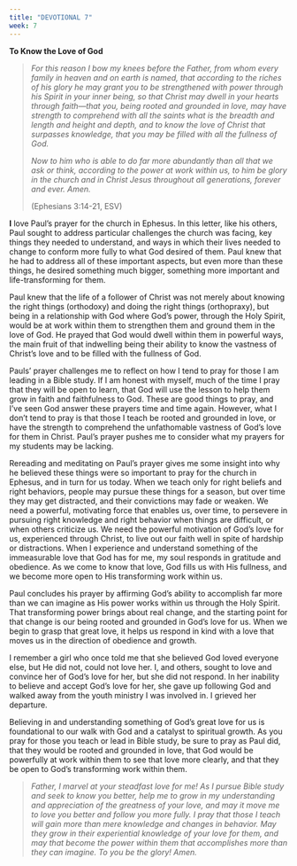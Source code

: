 ```yaml
---
title: "DEVOTIONAL 7"
week: 7
---
```


**To Know the Love of God**

> *For this reason I bow my knees before the Father, from whom every
> family in heaven and on earth is named, that according to the riches
> of his glory he may grant you to be strengthened with power through
> his Spirit in your inner being, so that Christ may dwell in your
> hearts through faith—that you, being rooted and grounded in love, may
> have strength to comprehend with all the saints what is the breadth
> and length and height and depth, and to know the love of Christ that
> surpasses knowledge, that you may be filled with all the fullness of
> God.*
>
> *Now to him who is able to do far more abundantly than all that we ask
> or think, according to the power at work within us, to him be glory in
> the church and in Christ Jesus throughout all generations, forever and
> ever. Amen.*
>
> (Ephesians 3:14-21, ESV)

**I** love Paul’s prayer for the church in Ephesus. In this letter, like
his others, Paul sought to address particular challenges the church was
facing, key things they needed to understand, and ways in which their
lives needed to change to conform more fully to what God desired of
them. Paul knew that he had to address all of these important aspects,
but even more than these things, he desired something much bigger,
something more important and life-transforming for them.

Paul knew that the life of a follower of Christ was not merely about
knowing the right things (orthodoxy) and doing the right things
(orthopraxy), but being in a relationship with God where God’s power,
through the Holy Spirit, would be at work within them to strengthen them
and ground them in the love of God. He prayed that God would dwell
within them in powerful ways, the main fruit of that indwelling being
their ability to know the vastness of Christ’s love and to be filled
with the fullness of God.

Pauls’ prayer challenges me to reflect on how I tend to pray for those I
am leading in a Bible study. If I am honest with myself, much of the
time I pray that they will be open to learn, that God will use the
lesson to help them grow in faith and faithfulness to God. These are
good things to pray, and I’ve seen God answer these prayers time and
time again. However, what I don’t tend to pray is that those I teach be
rooted and grounded in love, or have the strength to comprehend the
unfathomable vastness of God’s love for them in Christ. Paul’s prayer
pushes me to consider what my prayers for my students may be lacking.

Rereading and meditating on Paul’s prayer gives me some insight into why
he believed these things were so important to pray for the church in
Ephesus, and in turn for us today. When we teach only for right beliefs
and right behaviors, people may pursue these things for a season, but
over time they may get distracted, and their convictions may fade or
weaken. We need a powerful, motivating force that enables us, over time,
to persevere in pursuing right knowledge and right behavior when things
are difficult, or when others criticize us. We need the powerful
motivation of God’s love for us, experienced through Christ, to live out
our faith well in spite of hardship or distractions. When I experience
and understand something of the immeasurable love that God has for me,
my soul responds in gratitude and obedience. As we come to know that
love, God fills us with His fullness, and we become more open to His
transforming work within us.

Paul concludes his prayer by affirming God’s ability to accomplish far
more than we can imagine as His power works within us through the Holy
Spirit. That transforming power brings about real change, and the
starting point for that change is our being rooted and grounded in God’s
love for us. When we begin to grasp that great love, it helps us respond
in kind with a love that moves us in the direction of obedience and
growth.

I remember a girl who once told me that she believed God loved everyone
else, but He did not, could not love her. I, and others, sought to love
and convince her of God’s love for her, but she did not respond. In her
inability to believe and accept God’s love for her, she gave up
following God and walked away from the youth ministry I was involved in.
I grieved her departure.

Believing in and understanding something of God’s great love for us is
foundational to our walk with God and a catalyst to spiritual growth. As
you pray for those you teach or lead in Bible study, be sure to pray as
Paul did, that they would be rooted and grounded in love, that God would
be powerfully at work within them to see that love more clearly, and
that they be open to God’s transforming work within them.

> *Father, I marvel at your steadfast love for me! As I pursue Bible
> study and seek to know you better, help me to grow in my understanding
> and appreciation of the greatness of your love, and may it move me to
> love you better and follow you more fully. I pray that those I teach
> will gain more than mere knowledge and changes in behavior. May they
> grow in their experiential knowledge of your love for them, and may
> that become the power within them that accomplishes more than they can
> imagine. To you be the glory! Amen.*
